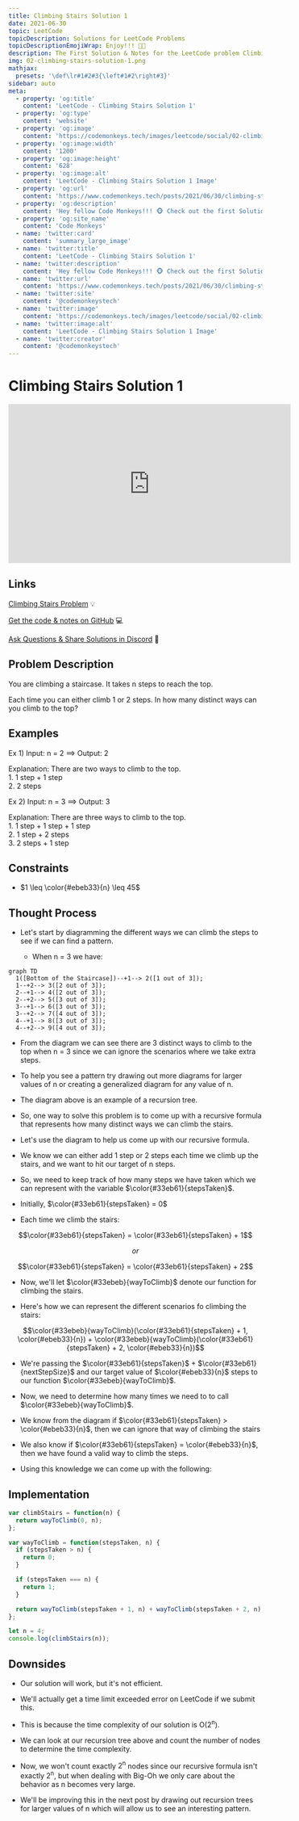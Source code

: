 ```yaml
---
title: Climbing Stairs Solution 1
date: 2021-06-30
topic: LeetCode
topicDescription: Solutions for LeetCode Problems
topicDescriptionEmojiWrap: Enjoy!!! 🍌🐒
description: The First Solution & Notes for the LeetCode problem Climbing Staris.
img: 02-climbing-stairs-solution-1.png
mathjax:
  presets: '\def\lr#1#2#3{\left#1#2\right#3}'
sidebar: auto
meta:
  - property: 'og:title'
    content: 'LeetCode - Climbing Stairs Solution 1'
  - property: 'og:type'
    content: 'website'
  - property: 'og:image'
    content: 'https://codemonkeys.tech/images/leetcode/social/02-climbing-stairs-solution-1-link-post.png'
  - property: 'og:image:width'
    content: '1200'
  - property: 'og:image:height'
    content: '628'
  - property: 'og:image:alt'
    content: 'LeetCode - Climbing Stairs Solution 1 Image'
  - property: 'og:url'
    content: 'https://www.codemonkeys.tech/posts/2021/06/30/climbing-stairs-solution-1/'
  - property: 'og:description'
    content: 'Hey fellow Code Monkeys!!! 🐵 Check out the first Solution & Notes for the LeetCode problem Climbing Stairs! 🍌🐒'
  - property: 'og:site_name'
    content: 'Code Monkeys'
  - name: 'twitter:card'
    content: 'summary_large_image'
  - name: 'twitter:title'
    content: 'LeetCode - Climbing Stairs Solution 1'
  - name: 'twitter:description'
    content: 'Hey fellow Code Monkeys!!! 🐵 Check out the first Solution & Notes for the LeetCode problem Climbing Stairs! 🍌🐒'
  - name: 'twitter:url'
    content: 'https://www.codemonkeys.tech/posts/2021/06/30/climbing-stairs-solution-1/'
  - name: 'twitter:site'
    content: '@codemonkeystech'
  - name: 'twitter:image'
    content: 'https://codemonkeys.tech/images/leetcode/social/02-climbing-stairs-solution-1-link-post.png'
  - name: 'twitter:image:alt'
    content: 'LeetCode - Climbing Stairs Solution 1 Image'
  - name: 'twitter:creator'
    content: '@codemonkeystech'
---
```


# Climbing Stairs Solution 1

<div class="video-wrapper">
  <iframe width="560" height="315" src="https://www.youtube-nocookie.com/embed/jUP9BAs2GbE" title="YouTube video player" frameborder="0" allow="accelerometer; autoplay; clipboard-write; encrypted-media; gyroscope; picture-in-picture" allowfullscreen></iframe>
</div>

## Links

<p><a href="https://leetcode.com/problems/climbing-stairs/" target="_blank" rel="noopener noreferrer">Climbing Stairs Problem</a> 💡</p>
<p><a href="https://github.com/codemonkeysio/LeetCode" target="_blank" rel="noopener noreferrer">Get the code & notes on GitHub</a> 💻</p>
<p><a href="https://discord.gg/mh9rQmwJ8H" target="_blank" rel="noopener noreferrer">Ask Questions & Share Solutions in Discord</a> 🤖</p>

## Problem Description

You are climbing a staircase. It takes <span class="post-term-one">n</span> steps to reach the top.

Each time you can either climb <span class="post-term-one">1</span> or <span class="post-term-one">2</span> steps. In how many distinct ways can you climb to the top?

## Examples

Ex 1) Input: <span class="post-term-one">n = 2</span> $\implies$ Output: <span class="post-term-one">2</span>

Explanation: There are <span class="post-term-one">two</span> ways to climb to the top.<br>1. 1 step + 1 step<br>2. 2 steps

Ex 2) Input: <span class="post-term-one">n = 3</span> $\implies$ Output: <span class="post-term-one">3</span>

Explanation: There are <span class="post-term-one">three</span> ways to climb to the top.<br>1. 1 step + 1 step + 1 step<br>2. 1 step + 2 steps<br>3. 2 steps + 1 step

## Constraints

- $1 \leq \color{#ebeb33}{n} \leq 45$

## Thought Process

- Let's start by diagramming the different ways we can climb the steps to see if we can find a pattern.

  - When <span class="post-term-one">n = 3</span> we have:

```mermaid
graph TD
  1([Bottom of the Staircase])--+1--> 2([1 out of 3]);
  1--+2--> 3([2 out of 3]);
  2--+1--> 4([2 out of 3]);
  2--+2--> 5([3 out of 3]);
  3--+1--> 6([3 out of 3]);
  3--+2--> 7([4 out of 3]);
  4--+1--> 8([3 out of 3]);
  4--+2--> 9([4 out of 3]);
```

- From the diagram we can see there are <span class="post-term-one">3</span> distinct ways to climb to the top when <span class="post-term-one">n = 3</span> since we can ignore the scenarios where we take extra steps.

- To help you see a pattern try drawing out more diagrams for larger values of <span class="post-term-one">n</span> or creating a generalized diagram for any value of <span class="post-term-one">n</span>.

- The diagram above is an example of a <span class="post-term-one">recursion tree</span>.

- So, one way to solve this problem is to come up with a <span class="post-term-one">recursive formula</span> that represents how many distinct ways we can climb the stairs.

- Let's use the diagram to help us come up with our <span class="post-term-one">recursive formula</span>.

- We know we can either add <span class="post-term-one">1</span> step or <span class="post-term-one">2</span> steps each time we climb up the stairs, and we want to hit our target of <span class="post-term-one">n</span> steps.

- So, we need to keep track of how many steps we have taken which we can represent with the variable $\color{#33eb61}{stepsTaken}$.

- Initially, $\color{#33eb61}{stepsTaken} = 0$

- Each time we climb the stairs:

$$\color{#33eb61}{stepsTaken} = \color{#33eb61}{stepsTaken} + 1$$

$$or$$

$$\color{#33eb61}{stepsTaken} = \color{#33eb61}{stepsTaken} + 2$$

- Now, we'll let $\color{#33ebeb}{wayToClimb}$ denote our function for climbing the stairs.

- Here's how we can represent the different scenarios fo climbing the stairs:

$$\color{#33ebeb}{wayToClimb}(\color{#33eb61}{stepsTaken} + 1, \color{#ebeb33}{n}) + \color{#33ebeb}{wayToClimb}(\color{#33eb61}{stepsTaken} + 2, \color{#ebeb33}{n})$$

- We're passing the $\color{#33eb61}{stepsTaken}$ + $\color{#33eb61}{nextStepSize}$ and our target value of $\color{#ebeb33}{n}$ steps to our function $\color{#33ebeb}{wayToClimb}$.

- Now, we need to determine how many times we need to to call $\color{#33ebeb}{wayToClimb}$.

- We know from the diagram if $\color{#33eb61}{stepsTaken} > \color{#ebeb33}{n}$, then we can ignore that way of climbing the stairs

- We also know if $\color{#33eb61}{stepsTaken} = \color{#ebeb33}{n}$, then we have found a valid way to climb the steps.

- Using this knowledge we can come up with the following:

## Implementation

<code-group>
<code-block title="Climbing Stairs Solution 1">

```js
var climbStairs = function(n) {
  return wayToClimb(0, n);
};

var wayToClimb = function(stepsTaken, n) {
  if (stepsTaken > n) {
    return 0;
  }

  if (stepsTaken === n) {
    return 1;
  }

  return wayToClimb(stepsTaken + 1, n) + wayToClimb(stepsTaken + 2, n);
};

let n = 4;
console.log(climbStairs(n));
```

</code-block>
</code-group>

## Downsides

- Our solution will work, but it's not efficient.

- We'll actually get a time limit exceeded error on LeetCode if we submit this.

- This is because the <span class="post-term-one">time complexity</span> of our solution is <span class="post-term-one">O(2<sup>n</sup>)</span>.

- We can look at our <span class="post-term-one">recursion tree</span> above and count the number of nodes to determine the <span class="post-term-one">time complexity</span>.

- Now, we won't count exactly <span class="post-term-one">2<sup>n</sup></span> nodes since our <span class="post-term-one">recursive formula</span> isn't exactly <span class="post-term-one">2<sup>n</sup></span>, but when dealing with <span class="post-term-one">Big-Oh</span> we only care about the behavior as <span class="post-term-one">n</span> becomes very large.

- We'll be improving this in the next post by drawing out <span class="post-term-one">recursion trees</span> for larger values of <span class="post-term-one">n</span> which will allow us to see an interesting pattern.
